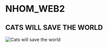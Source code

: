 # NHOM_WEB2
## CATS WILL SAVE THE WORLD
![Cats will save the world](https://i.cbc.ca/1.3333588.1448386591!/fileImage/httpImage/image.jpg_gen/derivatives/16x9_940/brussels-cat.jpg)

